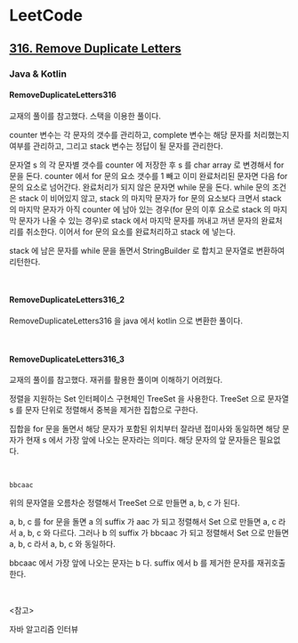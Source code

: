 # LeetCode

## [316. Remove Duplicate Letters](https://leetcode.com/problems/remove-duplicate-letters/)

### Java & Kotlin

#### RemoveDuplicateLetters316

교재의 풀이를 참고했다. 스택을 이용한 풀이다.

counter 변수는 각 문자의 갯수를 관리하고, complete 변수는 해당 문자를 처리했는지 여부를 관리하고, 그리고 stack 변수는 정답이 될 문자를 관리한다.

문자열 s 의 각 문자별 갯수를 counter 에 저장한 후 s 를 char array 로 변경해서 for 문을 돈다. counter 에서 for 문의 요소 갯수를 1 빼고 이미 완료처리된 문자면 다음 for 문의 요소로 넘어간다. 완료처리가 되지 않은 문자면 while 문을 돈다. while 문의 조건은 stack 이 비어있지 않고, stack 의 마지막 문자가 for 문의 요소보다 크면서 stack 의 마지막 문자가 아직 counter 에 남아 있는 경우(for 문의 이후 요소로 stack 의 마지막 문자가 나올 수 있는 경우)로 stack 에서 마지막 문자를 꺼내고 꺼낸 문자의 완료처리를 취소한다. 이어서 for 문의 요소를 완료처리하고 stack 에 넣는다.

stack 에 남은 문자를 while 문을 돌면서 StringBuilder 로 합치고 문자열로 변환하여 리턴한다.

<br>

#### RemoveDuplicateLetters316_2

RemoveDuplicateLetters316 을 java 에서 kotlin 으로 변환한 풀이다.

<br>

#### RemoveDuplicateLetters316_3

교재의 풀이를 참고했다. 재귀를 활용한 풀이며 이해하기 어려웠다.

정렬을 지원하는 Set 인터페이스 구현체인 TreeSet 을 사용한다. TreeSet 으로 문자열 s 를 문자 단위로 정렬해서 중복을 제거한 집합으로 구한다.

집합을 for 문을 돌면서 해당 문자가 포함된 위치부터 잘라낸 접미사와 동일하면 해당 문자가 현재 s 에서 가장 앞에 나오는 문자라는 의미다. 해당 문자의 앞 문자들은 필요없다.

<br>

```
bbcaac
```

위의 문자열을 오름차순 정렬해서 TreeSet 으로 만들면 a, b, c 가 된다.

a, b, c 를 for 문을 돌면 a 의 suffix 가 aac 가 되고 정렬해서 Set 으로 만들면 a, c 라서 a, b, c 와 다르다. 그러나 b 의 suffix 가 bbcaac 가 되고 정렬해서 Set 으로 만들면 a, b, c 라서 a, b, c 와 동일하다. 

bbcaac 에서 가장 앞에 나오는 문자는 b 다. suffix 에서 b 를 제거한 문자를 재귀호출한다.

<br>

<참고>

자바 알고리즘 인터뷰


